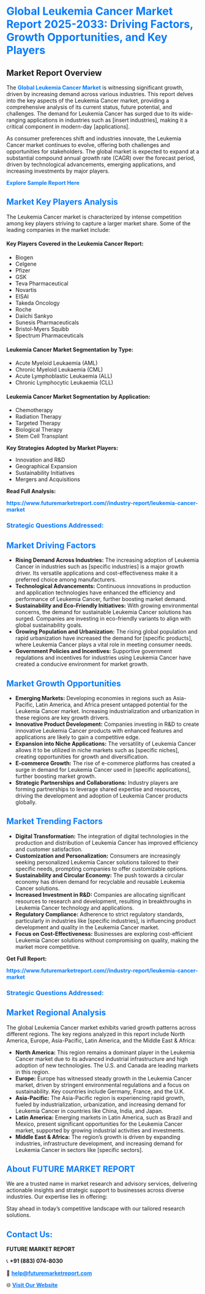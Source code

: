 <h1 style="color: #007BFF;">Global Leukemia Cancer Market Report 2025-2033: Driving Factors, Growth Opportunities, and Key Players</h1>

<section id="overview">
<h2>Market Report Overview</h2>
<p>The <a href="https://www.futuremarketreport.com//industry-report/leukemia-cancer-market" style="color: #007BFF; text-decoration: none;"><strong>Global Leukemia Cancer Market</strong></a> is witnessing significant growth, driven by increasing demand across various industries. This report delves into the key aspects of the Leukemia Cancer market, providing a comprehensive analysis of its current status, future potential, and challenges. The demand for Leukemia Cancer has surged due to its wide-ranging applications in industries such as [insert industries], making it a critical component in modern-day [applications].</p>
<p>As consumer preferences shift and industries innovate, the Leukemia Cancer market continues to evolve, offering both challenges and opportunities for stakeholders. The global market is expected to expand at a substantial compound annual growth rate (CAGR) over the forecast period, driven by technological advancements, emerging applications, and increasing investments by major players.</p>
</section>

<section id="overview">
<p><a href="https://www.futuremarketreport.com//request-sample/reportId=82733" style="color: #007BFF; text-decoration: none;"><strong>Explore Sample Report Here</strong></a></p>
</section>

<section id="key-players">
<h2 style="color: #007BFF;">Market Key Players Analysis</h2>
<p>The Leukemia Cancer market is characterized by intense competition among key players striving to capture a larger market share. Some of the leading companies in the market include:</p>
<h4>Key Players Covered in the Leukemia Cancer Report:</h4>
<ul><li>Biogen</li><li>Celgene</li><li>Pfizer</li><li>GSK</li><li>Teva Pharmaceutical</li><li>Novartis</li><li>EISAI</li><li>Takeda Oncology</li><li>Roche</li><li>Daiichi Sankyo</li><li>Sunesis Pharmaceuticals</li><li>Bristol-Myers Squibb</li><li>Spectrum Pharmaceuticals</li></ul>
<h4>Leukemia Cancer Market Segmentation by Type:</h4>
<ul><li>Acute Myeloid Leukaemia (AML)</li><li>Chronic Myeloid Leukaemia (CML)</li><li>Acute Lymphoblastic Leukaemia (ALL)</li><li>Chronic Lymphocytic Leukaemia (CLL)</li></ul>

<h4>Leukemia Cancer Market Segmentation by Application:</h4>
<ul><li>Chemotherapy</li><li>Radiation Therapy</li><li>Targeted Therapy</li><li>Biological Therapy</li><li>Stem Cell Transplant</li></ul>
<p><strong>Key Strategies Adopted by Market Players:</strong></p>
<ul>
<li>Innovation and R&D</li>
<li>Geographical Expansion</li>
<li>Sustainability Initiatives</li>
<li>Mergers and Acquisitions</li>
</ul>
</section>

<section>
<p><strong>Read Full Analysis: </strong></p><a href="https://www.futuremarketreport.com//industry-report/leukemia-cancer-market" style="color: #007BFF; text-decoration: none;"><strong>https://www.futuremarketreport.com//industry-report/leukemia-cancer-market</strong></a>
<h3 style="color: #007BFF;">Strategic Questions Addressed:</h3>
</section>

<section id="driving-factors">
<h2 style="color: #007BFF;">Market Driving Factors</h2>
<ul>
<li><strong>Rising Demand Across Industries:</strong> The increasing adoption of Leukemia Cancer in industries such as [specific industries] is a major growth driver. Its versatile applications and cost-effectiveness make it a preferred choice among manufacturers.</li>
<li><strong>Technological Advancements:</strong> Continuous innovations in production and application technologies have enhanced the efficiency and performance of Leukemia Cancer, further boosting market demand.</li>
<li><strong>Sustainability and Eco-Friendly Initiatives:</strong> With growing environmental concerns, the demand for sustainable Leukemia Cancer solutions has surged. Companies are investing in eco-friendly variants to align with global sustainability goals.</li>
<li><strong>Growing Population and Urbanization:</strong> The rising global population and rapid urbanization have increased the demand for [specific products], where Leukemia Cancer plays a vital role in meeting consumer needs.</li>
<li><strong>Government Policies and Incentives:</strong> Supportive government regulations and incentives for industries using Leukemia Cancer have created a conducive environment for market growth.</li>
</ul>
</section>

<section id="growth-opportunities">
<h2 style="color: #007BFF;">Market Growth Opportunities</h2>
<ul>
<li><strong>Emerging Markets:</strong> Developing economies in regions such as Asia-Pacific, Latin America, and Africa present untapped potential for the Leukemia Cancer market. Increasing industrialization and urbanization in these regions are key growth drivers.</li>
<li><strong>Innovative Product Development:</strong> Companies investing in R&D to create innovative Leukemia Cancer products with enhanced features and applications are likely to gain a competitive edge.</li>
<li><strong>Expansion into Niche Applications:</strong> The versatility of Leukemia Cancer allows it to be utilized in niche markets such as [specific niches], creating opportunities for growth and diversification.</li>
<li><strong>E-commerce Growth:</strong> The rise of e-commerce platforms has created a surge in demand for Leukemia Cancer used in [specific applications], further boosting market growth.</li>
<li><strong>Strategic Partnerships and Collaborations:</strong> Industry players are forming partnerships to leverage shared expertise and resources, driving the development and adoption of Leukemia Cancer products globally.</li>
</ul>
</section>

<section id="trending-factors">
<h2 style="color: #007BFF;">Market Trending Factors</h2>
<ul>
<li><strong>Digital Transformation:</strong> The integration of digital technologies in the production and distribution of Leukemia Cancer has improved efficiency and customer satisfaction.</li>
<li><strong>Customization and Personalization:</strong> Consumers are increasingly seeking personalized Leukemia Cancer solutions tailored to their specific needs, prompting companies to offer customizable options.</li>
<li><strong>Sustainability and Circular Economy:</strong> The push towards a circular economy has driven demand for recyclable and reusable Leukemia Cancer solutions.</li>
<li><strong>Increased Investment in R&D:</strong> Companies are allocating significant resources to research and development, resulting in breakthroughs in Leukemia Cancer technology and applications.</li>
<li><strong>Regulatory Compliance:</strong> Adherence to strict regulatory standards, particularly in industries like [specific industries], is influencing product development and quality in the Leukemia Cancer market.</li>
<li><strong>Focus on Cost-Effectiveness:</strong> Businesses are exploring cost-efficient Leukemia Cancer solutions without compromising on quality, making the market more competitive.</li>
</ul>
</section>

<section>
<p><strong>Get Full Report: </strong></p><a href="https://www.futuremarketreport.com//industry-report/leukemia-cancer-market" style="color: #007BFF; text-decoration: none;"><strong>https://www.futuremarketreport.com//industry-report/leukemia-cancer-market</strong></a>
<h3 style="color: #007BFF;">Strategic Questions Addressed:</h3>
</section>


<section id="regional-analysis">
<h2 style="color: #007BFF;">Market Regional Analysis</h2>
<p>The global Leukemia Cancer market exhibits varied growth patterns across different regions. The key regions analyzed in this report include North America, Europe, Asia-Pacific, Latin America, and the Middle East & Africa:</p>
<ul>
<li><strong>North America:</strong> This region remains a dominant player in the Leukemia Cancer market due to its advanced industrial infrastructure and high adoption of new technologies. The U.S. and Canada are leading markets in this region.</li>
<li><strong>Europe:</strong> Europe has witnessed steady growth in the Leukemia Cancer market, driven by stringent environmental regulations and a focus on sustainability. Key countries include Germany, France, and the U.K.</li>
<li><strong>Asia-Pacific:</strong> The Asia-Pacific region is experiencing rapid growth, fueled by industrialization, urbanization, and increasing demand for Leukemia Cancer in countries like China, India, and Japan.</li>
<li><strong>Latin America:</strong> Emerging markets in Latin America, such as Brazil and Mexico, present significant opportunities for the Leukemia Cancer market, supported by growing industrial activities and investments.</li>
<li><strong>Middle East & Africa:</strong> The region’s growth is driven by expanding industries, infrastructure development, and increasing demand for Leukemia Cancer in sectors like [specific sectors].</li>
</ul>
</section>

<footer>
<h2 style="color: #007BFF;">About FUTURE MARKET REPORT</h2>
<p>We are a trusted name in market research and advisory services, delivering actionable insights and strategic support to businesses across diverse industries. Our expertise lies in offering:</p>

<p>Stay ahead in today’s competitive landscape with our tailored research solutions.</p>

<h2 style="color: #007BFF;">Contact Us:</h2>
<p><strong>FUTURE MARKET REPORT</strong></p>
<p>📞 <strong>+91 (883) 074-8030</strong></p>
<p>📧 <strong><a href="mailto:help@futuremarketreport.com" style="color: #007BFF;">help@futuremarketreport.com</a></strong></p>
<p>🌐 <strong><a href="https://www.futuremarketreport.com/" style="color: #007BFF;">Visit Our Website</a></strong></p>
</footer>